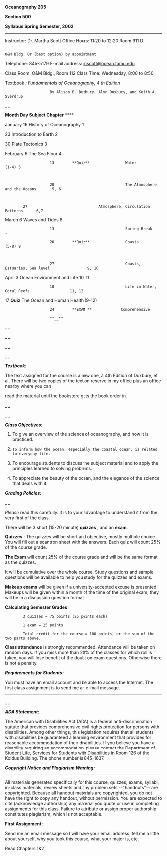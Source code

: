 **Oceanography 205**

**Section 500**

**Syllabus Spring Semester, 2002**

** **

Instructor: Dr. Martha Scott                          Office Hours: 11:20 to
12:20 Room 911 D

                                                                        O&M Bldg. Or (best option) by appointment

                                                           

Telephone: 845-5179                                      E-mail address:
[mscott@ocean.tamu.edu](mailto:mscott@ocean.tamu.edu)

                                                           

Class Room: O&M Bldg., Room 112             Class Time: Wednesday, 8:00 to
8:50

                                                                       

Textbook _: Fundamentals of Oceanography, 4 th Edition_

                        By Alison B. Duxbury, Alyn Duxbury, and Keith A. Sverdrup 

                                                           

**_ _**

**Month             Day                             Subject
Chapter** ****

January           16                                History of Oceanography
1



23                                Introduction to Earth
2

                                   

30                                Plate Tectonics
3

                                                           

February         6                                  The Sea Floor
4

                                                           

                        13        **Quiz**                Water                                                  (1-4) 5

                                                           

                        20                                The Atmosphere and the Oceans       5, 6

                                                           

            27                                Atmosphere, Circulation Patterns      6,7

                                                           

March             6                                  Waves and Tides
8

                                                           

                        13                                Spring Break                                       -                                                                                  

                        20        **Quiz**                Coasts                                                 (5-8) 9

                                                           

                        27                                Coasts, Estuaries, Sea level                 9, 10



April               3                                  Ocean Environment and
Life              10, 11



                        10                                Life in Water, Coral Reefs                  11, 12



17        **Quiz**                The Ocean and Human Health            (9-12)  

                        24        **EXAM **             Comprehensive

                        **__**

**_ _**

**_ _**

**_ _**

**_ _**

**_Textbook:_**



The text assigned for the course is a new one, a 4th Edition of Duxbury, et
al. There will be two copies of the text on reserve in my office plus an
office nearby where you can

read the material until the bookstore gets the book order in.

**_ _**

**_ _**

**_Class Objectives:_**



1.   To give an overview of the science of oceanography, and how it is practiced.



2.     To inform how the ocean, especially the coastal ocean, is related to everyday life. 



3.   To encourage students to discuss the subject material and to apply the principles learned to solving problems.



4.   To appreciate the beauty of the ocean, and the elegance of the science that deals with it.





**_Grading Policies:_**

**_ _**

_Please_ read this carefully. It is to your advantage to understand it from
the very first of the class.



There will be 3 short (15-20 minute) **quizzes** , and an **exam**.



**Quizzes** : The quizzes will be short and objective, mostly multiple choice.
You will fill out a scantron sheet with the answers. Each quiz will count 25%
of the course grade.



**The Exam** will count 25% of the course grade and will be the same format as
the quizzes.

It will be cumulative over the whole course. Study questions and sample
questions will be available to help you study for the quizzes and exams.



**Makeup exams** will be given if a university-accepted excuse is presented.
Makeups will be given within a month of the time of the original exam; they
will be in a discussion question format.



**Calculating Semester Grades** :

            3 quizzes = 75 points (25 points each)

            1 exam = 25 points 

            Total credit for the course = 100 points, or the sum of the two parts above.



**Class attendance** is strongly recommended. Attendance will be taken on
random days. If you miss more than 20% of the classes for which roll is taken,
you will lose benefit of the doubt on exam questions. Otherwise there is not a
penalty.





**_Requirements for Students:_**

You must have an email account and be able to access the Internet.  The first
class assignment is to send me an e-mail message.

** **

**_ _**

**_ADA Statement:_**



The American with Disabilities Act (ADA) is a federal anti-discrimination
statute that provides comprehensive civil rights protection for persons with
disabilities. Among other things, this legislation requires that all students
with disabilities be guaranteed a learning environment that provides for
reasonable accommodation of their disabilities. If you believe you have a
disability requiring an accommodation, please contact the Department of
Student Life, Services for Students with Disabilities in Room 126 of the
Koldus Building. The phone number is 845-1637.





**_Copyright Notice and Plagiarism Warning:_**

** **

All materials generated specifically for this course, quizzes, exams, syllabi,
in-class materials, review sheets and any problem sets --"handouts"\-- are
copyrighted. Because all handout materials are copyrighted, you do not have
the right to copy any handout, without permission.  You are expected to cite
(acknowledge authorship) any material you quote or use in completing
assignments for this class. Failure to attribute or assign proper authorship
constitutes plagiarism, which is not acceptable.



**First Assignment:**



Send me an email message so I will have your email address: tell me a little
about yourself, why you took this course, what your major is, etc.



Read Chapters 1&2



